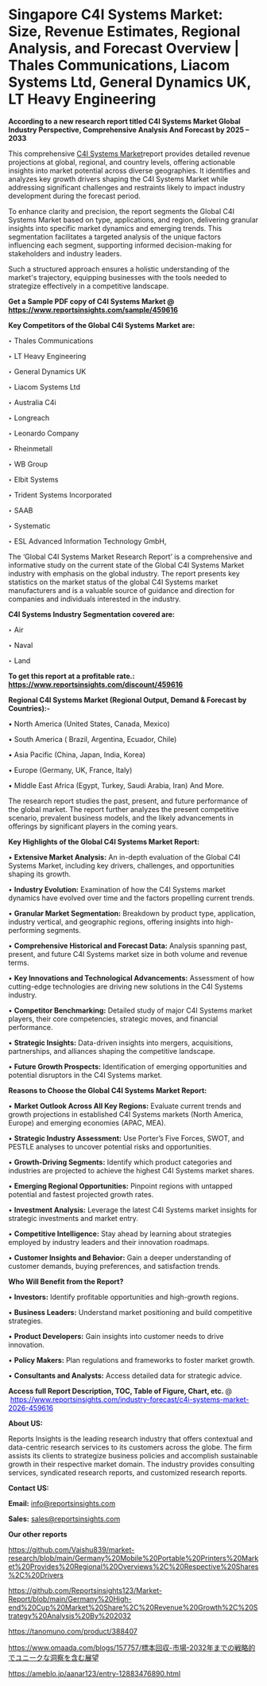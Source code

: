 # Singapore C4I Systems Market: Size, Revenue Estimates, Regional Analysis, and Forecast Overview | Thales Communications, Liacom Systems Ltd, General Dynamics UK, LT Heavy Engineering

<strong>According to a new research report titled C4I Systems Market Global Industry Perspective, Comprehensive Analysis And Forecast by 2025 – 2033</strong>

This comprehensive <a href=https://www.reportsinsights.com/sample/459616>C4I Systems Market</a>report provides detailed revenue projections at global, regional, and country levels, offering actionable insights into market potential across diverse geographies. It identifies and analyzes key growth drivers shaping the C4I Systems Market while addressing significant challenges and restraints likely to impact industry development during the forecast period.

To enhance clarity and precision, the report segments the Global C4I Systems Market based on type, applications, and region, delivering granular insights into specific market dynamics and emerging trends. This segmentation facilitates a targeted analysis of the unique factors influencing each segment, supporting informed decision-making for stakeholders and industry leaders.

Such a structured approach ensures a holistic understanding of the market's trajectory, equipping businesses with the tools needed to strategize effectively in a competitive landscape.

<strong>Get a Sample PDF copy of C4I Systems Market </strong><strong>@<a href=https://www.reportsinsights.com/sample/459616 style=color:#0000ff;> https://www.reportsinsights.com/sample/459616</a></strong></font>

<strong>Key Competitors of the Global C4I Systems Market are:</strong>

‣ Thales Communications

‣ LT Heavy Engineering

‣ General Dynamics UK

‣ Liacom Systems Ltd

‣ Australia C4i

‣ Longreach

‣ Leonardo Company

‣ Rheinmetall

‣ WB Group

‣ Elbit Systems

‣ Trident Systems Incorporated

‣ SAAB

‣ Systematic

‣ ESL Advanced Information Technology GmbH,

The ‘Global C4I Systems Market Research Report’ is a comprehensive and informative study on the current state of the Global C4I Systems Market industry with emphasis on the global industry. The report presents key statistics on the market status of the global C4I Systems market manufacturers and is a valuable source of guidance and direction for companies and individuals interested in the industry.

<strong>C4I Systems Industry Segmentation covered are:</strong>

‣ Air

‣ Naval

‣ Land

<strong>To get this report at a profitable rate.: <a href=https://www.reportsinsights.com/discount/459616 style=color:#0000ff;>https://www.reportsinsights.com/discount/459616</a></strong></font>

<strong>Regional C4I Systems Market (Regional Output, Demand &amp; Forecast by Countries):-</strong>

• North America (United States, Canada, Mexico)

• South America ( Brazil, Argentina, Ecuador, Chile)

• Asia Pacific (China, Japan, India, Korea)

• Europe (Germany, UK, France, Italy)

• Middle East Africa (Egypt, Turkey, Saudi Arabia, Iran) And More.

The research report studies the past, present, and future performance of the global market. The report further analyzes the present competitive scenario, prevalent business models, and the likely advancements in offerings by significant players in the coming years.

<strong>Key Highlights of the Global C4I Systems Market Report:</strong>

• <strong>Extensive Market Analysis:</strong> An in-depth evaluation of the Global C4I Systems Market, including key drivers, challenges, and opportunities shaping its growth.

• <strong>Industry Evolution:</strong> Examination of how the C4I Systems market dynamics have evolved over time and the factors propelling current trends.

• <strong>Granular Market Segmentation:</strong> Breakdown by product type, application, industry vertical, and geographic regions, offering insights into high-performing segments.

• <strong>Comprehensive Historical and Forecast Data:</strong> Analysis spanning past, present, and future C4I Systems market size in both volume and revenue terms.

• <strong>Key Innovations and Technological Advancements:</strong> Assessment of how cutting-edge technologies are driving new solutions in the C4I Systems industry.

• <strong>Competitor Benchmarking:</strong> Detailed study of major C4I Systems market players, their core competencies, strategic moves, and financial performance.

• <strong>Strategic Insights:</strong> Data-driven insights into mergers, acquisitions, partnerships, and alliances shaping the competitive landscape.

• <strong>Future Growth Prospects:</strong> Identification of emerging opportunities and potential disruptors in the C4I Systems market.

<strong>Reasons to Choose the Global C4I Systems Market Report:</strong>

• <strong>Market Outlook Across All Key Regions:</strong> Evaluate current trends and growth projections in established C4I Systems markets (North America, Europe) and emerging economies (APAC, MEA).

• <strong>Strategic Industry Assessment:</strong> Use Porter’s Five Forces, SWOT, and PESTLE analyses to uncover potential risks and opportunities.

• <strong>Growth-Driving Segments:</strong> Identify which product categories and industries are projected to achieve the highest C4I Systems market shares.

• <strong>Emerging Regional Opportunities:</strong> Pinpoint regions with untapped potential and fastest projected growth rates.

• <strong>Investment Analysis:</strong> Leverage the latest C4I Systems market insights for strategic investments and market entry.

• <strong>Competitive Intelligence:</strong> Stay ahead by learning about strategies employed by industry leaders and their innovation roadmaps.

• <strong>Customer Insights and Behavior:</strong> Gain a deeper understanding of customer demands, buying preferences, and satisfaction trends.

<strong>Who Will Benefit from the Report?</strong>

• <strong>Investors:</strong> Identify profitable opportunities and high-growth regions.

• <strong>Business Leaders:</strong> Understand market positioning and build competitive strategies.

• <strong>Product Developers:</strong> Gain insights into customer needs to drive innovation.

• <strong>Policy Makers:</strong> Plan regulations and frameworks to foster market growth.

• <strong>Consultants and Analysts:</strong> Access detailed data for strategic advice.
</ul>
<strong>Access full Report Description, TOC, Table of Figure, Chart, etc. </strong>@  <a href=https://www.reportsinsights.com/industry-forecast/c4i-systems-market-2026-459616 style=color:#0000ff;>https://www.reportsinsights.com/industry-forecast/c4i-systems-market-2026-459616</a></font>

<strong><strong>About US</strong>:</strong>

Reports Insights is the leading research industry that offers contextual and data-centric research services to its customers across the globe. The firm assists its clients to strategize business policies and accomplish sustainable growth in their respective market domain. The industry provides consulting services, syndicated research reports, and customized research reports.

<strong>Contact US:</strong>

<p class=""""><b>Email:</b> <a href=mailto:info@reportsinsights.com>info@reportsinsights.com</a></p>
<p class=""""><b>Sales:</b> <a href=mailto:sales@reportsinsights.com>sales@reportsinsights.com</a></p>

<strong>Our other reports</strong>

<a href=https://github.com/Vaishu839/market-research/blob/main/Germany%20Mobile%20Portable%20Printers%20Market%20Provides%20Regional%20Overviews%2C%20Respective%20Shares%2C%20Drivers>https://github.com/Vaishu839/market-research/blob/main/Germany%20Mobile%20Portable%20Printers%20Market%20Provides%20Regional%20Overviews%2C%20Respective%20Shares%2C%20Drivers</a>

<a href=https://github.com/Reportsinsights123/Market-Report/blob/main/Germany%20High-end%20Cup%20Market%20Share%2C%20Revenue%20Growth%2C%20Strategy%20Analysis%20By%202032>https://github.com/Reportsinsights123/Market-Report/blob/main/Germany%20High-end%20Cup%20Market%20Share%2C%20Revenue%20Growth%2C%20Strategy%20Analysis%20By%202032</a>

<a href=https://tanomuno.com/product/388407>https://tanomuno.com/product/388407</a>

<a href=https://www.omaada.com/blogs/157757/標本回収-市場-2032年までの戦略的でユニークな洞察を含む展望>https://www.omaada.com/blogs/157757/標本回収-市場-2032年までの戦略的でユニークな洞察を含む展望</a>

<a href=https://ameblo.jp/aanar123/entry-12883476890.html>https://ameblo.jp/aanar123/entry-12883476890.html</a>
